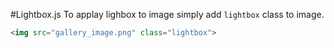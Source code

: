 #Lightbox.js
To applay lighbox to image simply add `lightbox` class to image.
```html
<img src="gallery_image.png" class="lightbox">
```
